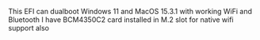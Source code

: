 This EFI can dualboot Windows 11 and MacOS 15.3.1 with working WiFi and Bluetooth
I have BCM4350C2 card installed in M.2 slot for native wifi support also
